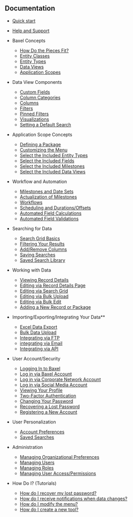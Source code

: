 ## Documentation

- [Quick start](Quickstart.md)
- [Help and Support](Help-Overview.md)
- Baxel Concepts
  - [How Do the Pieces Fit?](Concepts-Baxel-Pieces.md)
  - [Entity Classes](Concepts-Entity-Classes.md)
  - [Entity Types](Concepts-Entity-Types.md)
  - [Data Views](Concepts-Data-Views.md)
  - [Application Scopes](Concepts-Application-Scopes.md)
- Data View Components
  - [Custom Fields](DataView-Custom-Fields.md)
  - [Column Categories](DataView-Column-Categories.md)
  - [Columns](DataView-Columns.md)
  - [Filters](DataView-Filters.md)
  - [Pinned Filters](DataView-Pinned-Filters.md)
  - [Visualizations](DataView-Visualizations.md)
  - [Setting a Default Search](DataView-Configuration)
- Application Scope Concepts
  - [Defining a Package](Tool-Package.md)
  - [Customizing the Menu](Tool-Menu.md)
  - [Select the Included Entity Types](Tool-Included-Entities.md)
  - [Select the Included Fields](Tool-Included-Fields.md)
  - [Select the Included Milestones](Tool-Included-Milestones.md)
  - [Select the Included Data Views](Tool-Included-Views.md)
- Workflow and Automation
  - [Milestones and Date Sets](Automation-Milestones.md)
  - [Actualization of Milestones](Automation-Milestone-Actualization.md)
  - [Workflows](Automation-Workflows.md)
  - [Scheduling and Durations/Offsets](Automation-Scheduling.md)
  - [Automated Field Calculations](Automation-Rules-Calculations.md)
  - [Automated Field Validations](Automation-Rules-Validations.md)
- Searching for Data
  - [Search Grid Basics](Search-Grid.md)
  - [Filtering Your Results](Search-Grid-Filter.md)
  - [Add/Remove Columns](Search-Grid-Columns.md)
  - [Saving Searches](Search-Grid-Saving.md)
  - [Saved Search Library](Search-Grid-Loading.md)
- Working with Data
  - [Viewing Record Details](Record-Details-Viewing.md)
  - [Editing via Record Details Page](Record-Details-Editing.md)
  - [Editing via Search Grid](Bulk-Actions-Grid-Edit.md)
  - [Editing via Bulk Upload](Bulk-Actions-Upload.md?id=edit)
  - [Editing via Bulk Edit](Bulk-Actions-Edit.md)
  - [Adding a New Record or Package](Record-Details-Create.md)
- Importing/Exporting/Integrating Your Data**
  - [Excel Data Export](Bulk-Actions-Export.md)
  - [Bulk Data Upload](Bulk-Actions-Upload.md)
  - [Integrating via FTP](Bulk-Actions-File-Transfer.md)
  - [integrating via Email](Bulk-Actions-Email.md)
  - [Integrating via API](Bulk-Actions-API.md)
- User Account/Security
  - [Logging In to Baxel](Account-Login.md)
  - [Log in via Baxel Account](Account-Login-Baxel)
  - [Log in via Corporate Network Account](Account-Login-Network)
  - [Log in via Social Media Account](Account-Login-Social)
  - [Viewing Your Profile](Account-Profile.md)
  - [Two-Factor Authentication](Account-Two-Factor-Auth.md)
  - [Changing Your Password](Account-Password-Change.md)
  - [Recovering a Lost Password](Account-Password-Recover.md)
  - [Registering a New Account](Account-Register.md)
- User Personalization
  - [Account Preferences](Account-Preferences.md)
  - [Saved Searches](Account-Search-Library.md)
- Administration
  - [Managing Organizational Preferences](Admin-Org-Preferences.md)
  - [Managing Users](Admin-Security-Manage-Users.md)
  - [Managing Roles](Admin-Security-Manage-Roles.md)
  - [Managing User Access/Permissions](Admin-Security-Manage-Access.md)

- How Do I? (Tutorials)
  - [How do I recover my lost password?](FAQ.md)
  - [How do I receive notifications when data changes?](FAQ.md)
  - [How do I modify the menu?](FAQ.md)
  - [How do I create a new tool?](FAQ.md)

<!--stackedit_data:
eyJoaXN0b3J5IjpbMjc1Mjg3NDIzLC01MDAwNDY4ODksLTQ4Mz
c3NDUzMiwtMTg4MTU1MzU4NSwtMTEwOTU3NDEzMCwxMDQ2NzY1
MjU5LDE5MzExMDE5MzUsMzQxMTk4NzM4LC0xMjM2NzEyOTcxLD
EzMDY4OTU4ODIsLTE3MTEzNzg1ODUsMTMwNjg5NTg4MiwtNTM1
MzQyMDA0LC0xMDE1OTc4NTkwLC03NDY5MTMxNDksMTI4NzA3OD
IzNywxNDEzMTU3ODAsMjEzMzIzOTUwMiwtODMwMTczNjQ3LDIx
MzMyMzk1MDJdfQ==
-->